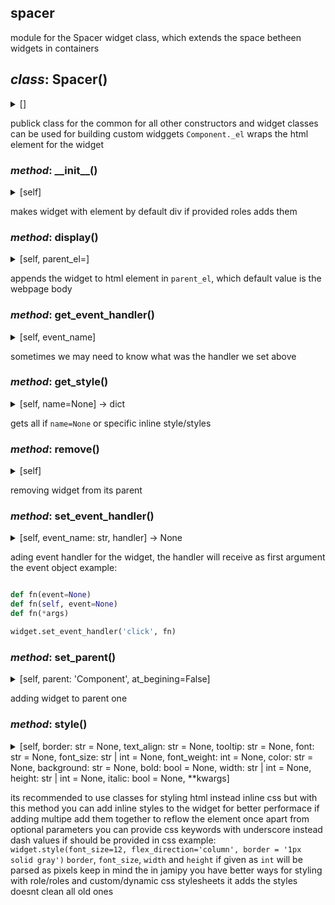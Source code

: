 ## spacer

module for the Spacer widget class, which
extends the space betheen widgets in containers

## *class*:  Spacer()

<details><summary>[]</summary>


  ```python
class Spacer(Component):

    _el:Element = el_from_template({'tag_name':  'div','roles':'spacer'})
      
    def __init__(self):

        self._el:Element = self._el.cloneNode()

  ```


</details>


publick class for the common for all other constructors and widget classes
can be used for building custom widggets
`Component._el` wraps the html element for the widget


### *method*:  \_\_init\_\_()

<details><summary>[self]</summary>


  ```python
    def __init__(self):

        self._el:Element = self._el.cloneNode()

  ```


</details>


makes widget with element by default div
if provided roles adds them


### *method*:  display()

<details><summary>[self, parent_el=<MagicMock name='mock.document.body' id='4355867040'>]</summary>


  ```python
    def display(self, parent_el=document.body):
        
        parent_el.append(self._el)
        return self

  ```


</details>


appends the widget to html element in `parent_el`,
which default value is the webpage body


### *method*:  get\_event\_handler()

<details><summary>[self, event_name]</summary>


  ```python
    def get_event_handler(self, event_name):
        
        return getattr(self._el, f'on{event_name}', None)

  ```


</details>


sometimes we may need to know what was the handler we set above


### *method*:  get\_style()

<details><summary>[self, name=None] ->  dict</summary>


  ```python
    def get_style(self, name=None)->dict:
        
        styles:str = self.el.style.cssText
        styles = styles.split(';')
        result = {}
        for style in styles:
            style = style.split(':')
            result[style[0]] = style[1]

        return result if name == None else result.get(name, {})

  ```


</details>


gets all if `name=None` or specific inline style/styles


### *method*:  remove()

<details><summary>[self]</summary>


  ```python
    def remove(self):
        
        self._el.remove()

  ```


</details>


removing widget from its parent


### *method*:  set\_event\_handler()

<details><summary>[self, event_name: str, handler] ->  None</summary>


  ```python
    def set_event_handler(self, event_name:str, handler)->None:
        
        setattr(self._el, f'on{event_name}', handler)

  ```


</details>


ading event handler for the widget, the handler will receive as first argument the event object
example:

```python

def fn(event=None)
def fn(self, event=None)
def fn(*args)

widget.set_event_handler('click', fn)

```


### *method*:  set\_parent()

<details><summary>[self, parent: 'Component', at_begining=False]</summary>


  ```python
    def set_parent(self, parent:'Component', at_begining=False):
        
        if at_begining == False:
            parent._el.append(self._el)
        else:
            parent._el.prepend(self._el)

  ```


</details>


adding widget to parent one


### *method*:  style()

<details><summary>[self, border: str = None, text_align: str = None, tooltip: str = None, font: str = None, font_size: str | int = None, font_weight: int = None, color: str = None, background: str = None, bold: bool = None, width: str | int = None, height: str | int = None, italic: bool = None, **kwargs]</summary>


  ```python
    def style(self, border:str=None, text_align:str=None, tooltip:str=None, font:str=None, font_size:str|int=None, font_weight:int=None, color:str=None, background:str=None, bold:bool=None, width:str|int=None, height:str|int=None, italic:bool=None, **kwargs):
        
        style = self._el.style
        
        css = {
            'font-weight': font_weight if bold == None else f"{'bold' if bold == True else 'unset'}",
            'color': color,
            'width': width if isinstance(width, str) else f'{width}px',
            'height': height if isinstance(height, str) else f'{height}px',
            'font_family':font,
            'font-size':font_size,
            'title':tooltip,
            'background-color':background,
            'font-style':italic,
            'text-align':text_align,
            'border' : f'{border}px solid' if isinstance(border, int) else border

        }
   
        for k,v in kwargs.items():
            css[k.replace('_', '-')] = v
        
        print(css)
        style.cssText += ';'.join([f'{k}:{v}' for k,v in css.items() if v!=None])
        return self

  ```


</details>


its recommended to use classes for styling html instead inline css
but with this method you can add inline styles to the widget
for better performace if adding multipe add them together to reflow the element once
apart from optional parameters you can provide css keywords with underscore instead dash
values if should be provided in css example:
`widget.style(font_size=12, flex_direction='column', border = '1px solid gray')`
`border`, `font_size`, `width` and `height` if given as `int` will be parsed as pixels
keep in mind the in jamipy you have better ways for styling with role/roles and custom/dynamic css stylesheets
it adds the styles doesnt clean all old ones






